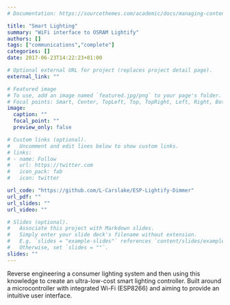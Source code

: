 ```yaml
---
# Documentation: https://sourcethemes.com/academic/docs/managing-content/

title: "Smart Lighting"
summary: "WiFi interface to OSRAM Lightify"
authors: []
tags: ["communications","complete"]
categories: []
date: 2017-06-23T14:22:23+01:00

# Optional external URL for project (replaces project detail page).
external_link: ""

# Featured image
# To use, add an image named `featured.jpg/png` to your page's folder.
# Focal points: Smart, Center, TopLeft, Top, TopRight, Left, Right, BottomLeft, Bottom, BottomRight.
image:
  caption: ""
  focal_point: ""
  preview_only: false

# Custom links (optional).
#   Uncomment and edit lines below to show custom links.
# links:
# - name: Follow
#   url: https://twitter.com
#   icon_pack: fab
#   icon: twitter

url_code: "https://github.com/L-Carslake/ESP-Lightify-Dimmer"
url_pdf: ""
url_slides: ""
url_video: ""

# Slides (optional).
#   Associate this project with Markdown slides.
#   Simply enter your slide deck's filename without extension.
#   E.g. `slides = "example-slides"` references `content/slides/example-slides.md`.
#   Otherwise, set `slides = ""`.
slides: ""
---
```

Reverse engineering a consumer lighting system and then using this knowledge to create an ultra-low-cost smart lighting controller. Built around a microcontroller with integrated Wi-Fi (ESP8266) and aiming to provide an intuitive user interface.
